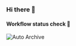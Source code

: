 ### Hi there 👋

<!--
**dingyx99/dingyx99** is a ✨ _special_ ✨ repository because its `README.md` (this file) appears on your GitHub profile.

Here are some ideas to get you started:

- 🔭 I’m currently working on ...
- 🌱 I’m currently learning ...
- 👯 I’m looking to collaborate on ...
- 🤔 I’m looking for help with ...
- 💬 Ask me about ...
- 📫 How to reach me: ...
- 😄 Pronouns: ...
- ⚡ Fun fact: ...
-->

#### Workflow status check 👀
![Auto Archive](https://github.com/dingyx99/newspaper-auto-archive/workflows/Auto%20Archive/badge.svg?branch=main)
